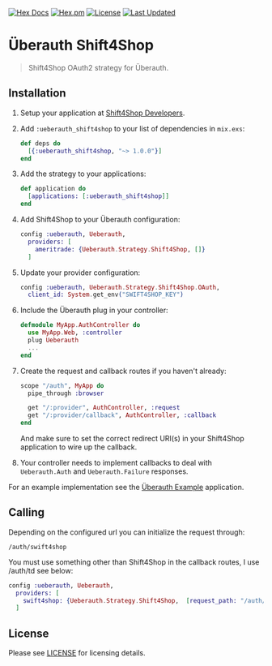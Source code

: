 
[![Hex Docs](https://img.shields.io/badge/hex-docs-lightgreen.svg)](https://hexdocs.pm/ueberauth_shift4shop/)
[![Hex.pm](https://img.shields.io/hexpm/dt/ueberauth_shift4shop.svg)](https://hex.pm/packages/ueberauth_shift4shop)
[![License](https://img.shields.io/hexpm/l/ueberauth_shift4shop.svg)](https://github.com/mithereal/ueberauth_shift4shop/blob/master/LICENSE)
[![Last Updated](https://img.shields.io/github/last-commit/mithereal/ueberauth_shift4shop.svg)](https://github.com/mithereal/ueberauth_shift4shop/commits/master)

# Überauth Shift4Shop

> Shift4Shop OAuth2 strategy for Überauth.

## Installation

1. Setup your application at [Shift4Shop Developers](https://devportal.3dcart.com/).

1. Add `:ueberauth_shift4shop` to your list of dependencies in `mix.exs`:

    ```elixir
    def deps do
      [{:ueberauth_shift4shop, "~> 1.0.0"}]
    end
    ```

1. Add the strategy to your applications:

    ```elixir
    def application do
      [applications: [:ueberauth_shift4shop]]
    end
    ```

1. Add Shift4Shop to your Überauth configuration:

    ```elixir
    config :ueberauth, Ueberauth,
      providers: [
        ameritrade: {Ueberauth.Strategy.Shift4Shop, []}
      ]
    ```

1.  Update your provider configuration:

    ```elixir
    config :ueberauth, Ueberauth.Strategy.Shift4Shop.OAuth,
      client_id: System.get_env("SWIFT4SHOP_KEY")
    ```

1.  Include the Überauth plug in your controller:

    ```elixir
    defmodule MyApp.AuthController do
      use MyApp.Web, :controller
      plug Ueberauth
      ...
    end
    ```

1.  Create the request and callback routes if you haven't already:

    ```elixir
    scope "/auth", MyApp do
      pipe_through :browser

      get "/:provider", AuthController, :request
      get "/:provider/callback", AuthController, :callback
    end
    ```

    And make sure to set the correct redirect URI(s) in your Shift4Shop application to wire up the callback.

1. Your controller needs to implement callbacks to deal with `Ueberauth.Auth` and `Ueberauth.Failure` responses.

For an example implementation see the [Überauth Example](https://github.com/ueberauth/ueberauth_example) application.

## Calling

Depending on the configured url you can initialize the request through:

    /auth/swift4shop


You must use something other than Shift4Shop in the callback routes, I use /auth/td see below:

```elixir
config :ueberauth, Ueberauth,
  providers: [
    swift4shop: {Ueberauth.Strategy.Shift4Shop,  [request_path: "/auth/swift4shop", callback_path: "/auth/swift4shop/callback"]}
  ]
```


## License

Please see [LICENSE](https://github.com/mithereal/ueberauth_shift4shop/blob/master/LICENSE) for licensing details.
